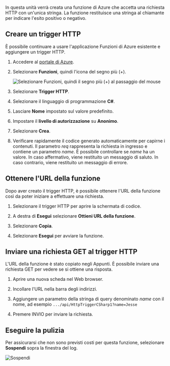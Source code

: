 In questa unità verrà creata una funzione di Azure che accetta una richiesta HTTP con un'unica stringa. La funzione restituisce una stringa al chiamante per indicare l'esito positivo o negativo.

## <a name="create-an-http-trigger"></a>Creare un trigger HTTP

È possibile continuare a usare l'applicazione Funzioni di Azure esistente e aggiungere un trigger HTTP.

1. Accedere al [portale di Azure](https://portal.azure.com?azure-portal=true).

1. Selezionare **Funzioni**, quindi l'icona del segno più (+).

    ![Selezionare Funzioni, quindi il segno più (+) al passaggio del mouse](../media-drafts/4-hover-function.png)

1. Selezionare **Trigger HTTP**.

1. Selezionare il linguaggio di programmazione **C#**. 

1. Lasciare **Nome** impostato sul valore predefinito.

1. Impostare il **livello di autorizzazione** su **Anonimo**.

1. Selezionare **Crea**.

1. Verificare rapidamente il codice generato automaticamente per capirne i contenuti. Il parametro *req* rappresenta la richiesta in ingresso e contiene un parametro *name*. È possibile controllare se *name* ha un valore. In caso affermativo, viene restituito un messaggio di saluto. In caso contrario, viene restituito un messaggio di errore.

## <a name="get-your-function-url"></a>Ottenere l'URL della funzione

Dopo aver creato il trigger HTTP, è possibile ottenere l'URL della funzione così da poter iniziare a effettuare una richiesta.

1. Selezionare il trigger HTTP per aprire la schermata di codice.

1. A destra di **Esegui** selezionare **Ottieni URL della funzione**.

1. Selezionare **Copia**.

1. Selezionare **Esegui** per avviare la funzione.

## <a name="issue-a-get-request-to-your-http-trigger"></a>Inviare una richiesta GET al trigger HTTP

L'URL della funzione è stato copiato negli Appunti. È possibile inviare una richiesta GET per vedere se si ottiene una risposta.

1. Aprire una nuova scheda nel Web browser.

1. Incollare l'URL nella barra degli indirizzi.

1. Aggiungere un parametro della stringa di query denominato *name* con il nome, ad esempio `.../api/HttpTriggerCSharp1?name=Jesse`

1. Premere INVIO per inviare la richiesta.

## <a name="clean-up"></a>Eseguire la pulizia

Per assicurarsi che non sono previsti costi per questa funzione, selezionare **Sospendi** sopra la finestra del log.

![Sospendi](../media-drafts/4-pause-timer.png)